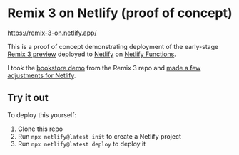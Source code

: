 # Remix 3 on Netlify (proof of concept)

https://remix-3-on.netlify.app/

This is a proof of concept demonstrating deployment of the early-stage [Remix 3 preview](https://github.com/remix-run/remix) deployed to [Netlify](https://www.netlify.com) on [Netlify Functions](FOO).

I took the [bookstore demo](https://github.com/remix-run/remix/tree/main/demos/bookstore) from the Remix 3 repo and [made a few adjustments for Netlify](https://github.com/serhalp/remix-3-on-netlify/commits/main/).

## Try it out

To deploy this yourself:

1. Clone this repo
2. Run `npx netlify@latest init` to create a Netlify project
3. Run `npx netlify@latest deploy` to deploy it
